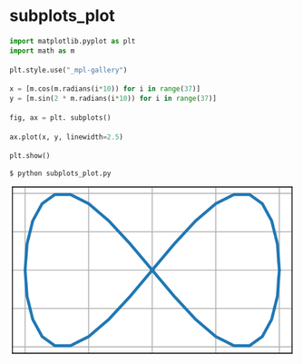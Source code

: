 # subplots_plot
```python
import matplotlib.pyplot as plt
import math as m

plt.style.use("_mpl-gallery")

x = [m.cos(m.radians(i*10)) for i in range(37)]
y = [m.sin(2 * m.radians(i*10)) for i in range(37)]

fig, ax = plt. subplots()

ax.plot(x, y, linewidth=2.5)

plt.show()
```


```shell
$ python subplots_plot.py
```

![](svg/subplots_plot.svg)
